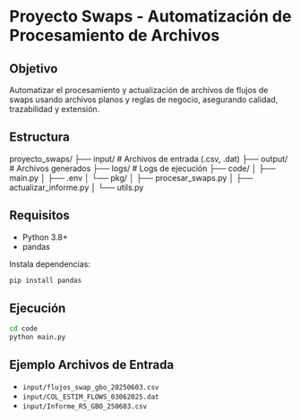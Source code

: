 # Proyecto Swaps - Automatización de Procesamiento de Archivos

## Objetivo

Automatizar el procesamiento y actualización de archivos de flujos de swaps usando archivos planos y reglas de negocio, asegurando calidad, trazabilidad y extensión.

## Estructura

proyecto_swaps/
├── input/          # Archivos de entrada (.csv, .dat)
├── output/         # Archivos generados
├── logs/           # Logs de ejecución
├── code/
│   ├── main.py
│   ├── .env
│   └── pkg/
│       ├── procesar_swaps.py
│       ├── actualizar_informe.py
│       └── utils.py

## Requisitos

- Python 3.8+
- pandas

Instala dependencias:
```bash
pip install pandas
```

## Ejecución

```bash
cd code
python main.py
```

## Ejemplo Archivos de Entrada

- `input/flujos_swap_gbo_20250603.csv`
- `input/COL_ESTIM_FLOWS_03062025.dat`
- `input/Informe_R5_GBO_250603.csv`
